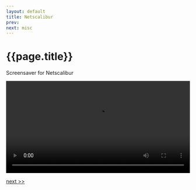 ```yaml
---
layout: default
title: Netscalibur
prev: 
next: misc
---
```


# {{page.title}}

Screensaver for Netscalibur

<video src="netscalibur.mp4" width="100%" controls></video>

[next >>]({{page.next}})
